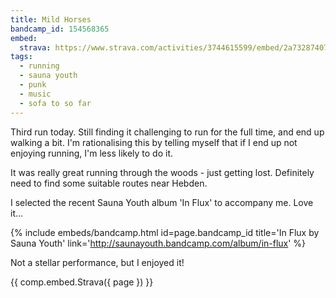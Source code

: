 ```yaml
---
title: Mild Horses
bandcamp_id: 154568365
embed:
  strava: https://www.strava.com/activities/3744615599/embed/2a7328740726550c13d629e2ef14756239e3ac8c
tags:
  - running
  - sauna youth
  - punk
  - music
  - sofa to so far
---
```


Third run today. Still finding it challenging to run for the full
time, and end up walking a bit. I'm rationalising this by telling
myself that if I end up not enjoying running, I'm less likely to
do it.<!-- more -->

It was really great running through the woods - just getting lost.
Definitely need to find some suitable routes near Hebden.

I selected the recent Sauna Youth album 'In Flux' to accompany me.
Love it...

{% include embeds/bandcamp.html
  id=page.bandcamp_id
  title='In Flux by Sauna Youth'
  link='http://saunayouth.bandcamp.com/album/in-flux' %}

Not a stellar performance, but I enjoyed it!

{{ comp.embed.Strava({ page }) }}
